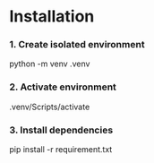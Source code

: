 # Installation

### 1. Create isolated environment

python -m venv .venv

### 2. Activate environment

.venv/Scripts/activate

### 3. Install dependencies

pip install -r requirement.txt
